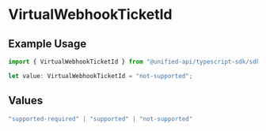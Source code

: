 # VirtualWebhookTicketId

## Example Usage

```typescript
import { VirtualWebhookTicketId } from "@unified-api/typescript-sdk/sdk/models/shared";

let value: VirtualWebhookTicketId = "not-supported";
```

## Values

```typescript
"supported-required" | "supported" | "not-supported"
```